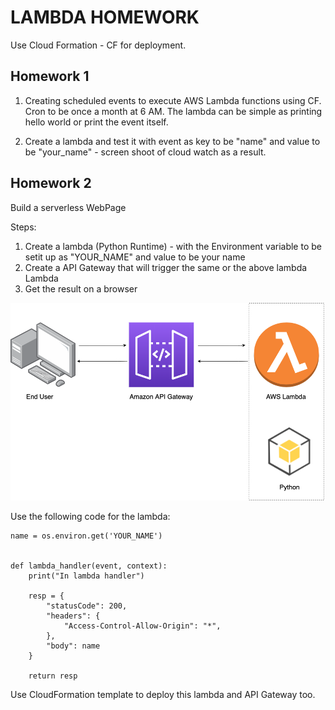 # LAMBDA HOMEWORK

Use Cloud Formation - CF for deployment. 

## Homework 1

1. Creating scheduled events to execute AWS Lambda functions using CF. Cron to be once a month at 6 AM. The lambda can be simple as printing hello world or print the event itself.

2. Create a lambda and test it with event as key to be "name" and value to be "your_name" - screen shoot of cloud watch as a result. 


## Homework 2

Build a serverless WebPage

Steps:
1. Create a lambda (Python Runtime) - with the Environment variable to be setit up as "YOUR_NAME" and value to be your name 
2. Create a API Gateway that will trigger the same or the above lambda Lambda
3. Get the result on a browser

![topology](static/lambda_api.png)

Use the following code for the lambda:

```
name = os.environ.get('YOUR_NAME')


def lambda_handler(event, context):
    print("In lambda handler")

    resp = {
        "statusCode": 200,
        "headers": {
            "Access-Control-Allow-Origin": "*",
        },
        "body": name
    }

    return resp

```

Use CloudFormation template to deploy this lambda and API Gateway too. 
